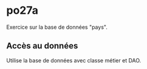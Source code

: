 # po27a

Exercice sur la base de données "pays".

## Accès au données

Utilise la base de données avec classe métier et DAO.
